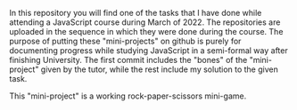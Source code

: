 In this repository you will find one of the tasks that I have done while attending a JavaScript course during March of 2022. The repositories are uploaded in the sequence in which they were done during the course. The purpose of putting these "mini-projects" on github is purely for documenting progress while studying JavaScript in a semi-formal way after finishing University. The first commit includes the "bones" of the "mini-project" given by the tutor, while the rest include my solution to the given task.

This "mini-project" is a working rock-paper-scissors mini-game.
